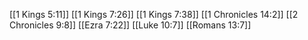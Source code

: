 [[1 Kings 5:11]]
[[1 Kings 7:26]]
[[1 Kings 7:38]]
[[1 Chronicles 14:2]]
[[2 Chronicles 9:8]]
[[Ezra 7:22]]
[[Luke 10:7]]
[[Romans 13:7]]
